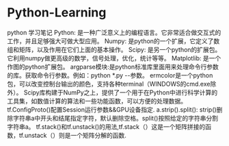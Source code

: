 # Python-Learning
python 学习笔记
Python: 	是一种广泛意义上的编程语言。它非常适合做交互式的工作，并且足够强大可做大型应用。
Numpy: 	是python的一个扩展，它定义了数组和矩阵，以及作用在它们上面的基本操作。
Scipy: 	是另一个python的扩展包。它利用numpy做更高级的数学，信号处理，优化，统计等等。
Matplotlib: 	是一个作图的python扩展包。
argparse模块:是python标准库里面用来处理命令行参数的库。获取命令行参数。例如：python *.py --参数。
ermcolor是一个python包，可以改变控制台输出的颜色，支持各种terminal（WINDOWS的cmd.exe除外）。
Scipy库构建于NumPy之上，提供了一个用于在Python中进行科学计算的工具集，如数值计算的算法和一些功能函数，可以方便的处理数据。
tf.ConfigProto()配置Session运行参数&&GPU设备指定.
a.strip().split(): strip()删除字符串a中开头和结尾指定字符，默认删除空格。split()按照给定的字符串分割字符串a。
tf.stack()和tf.unstack()的用法,tf.stack（）这是一个矩阵拼接的函数，tf.unstack（）则是一个矩阵分解的函数.

